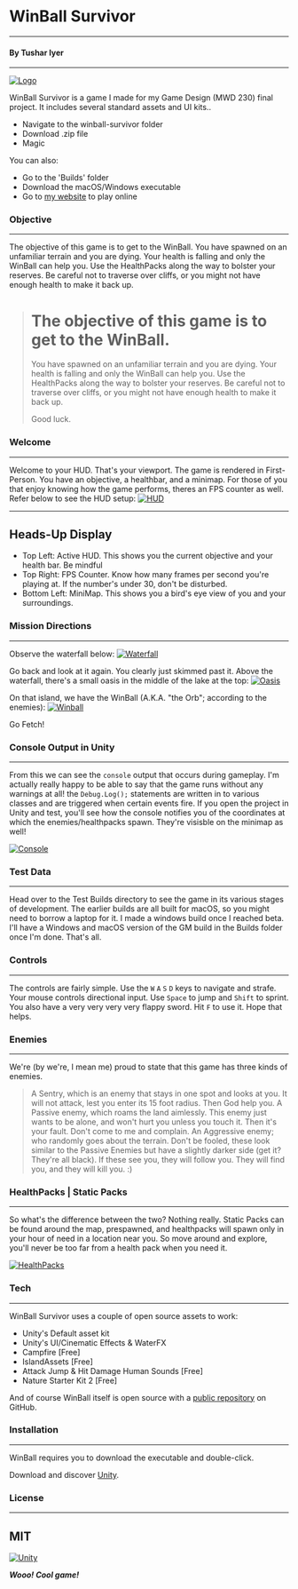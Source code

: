 # WinBall Survivor
----
#### By Tushar Iyer
----

[![Logo](https://raw.githubusercontent.com/tushariyer/mwd-230-final/master/Test%20Data%20(Unfinished%20Versions)/Logo/DarkOrb.jpg)](https://raw.githubusercontent.com/tushariyer/mwd-230-final/master/Test%20Data%20(Unfinished%20Versions)/Logo/DarkOrb.jpg)

WinBall Survivor is a game I made for my Game Design (MWD 230) final project. It includes several standard assets and UI kits..

  - Navigate to the winball-survivor folder
  - Download .zip file
  - Magic

You can also:
  - Go to the 'Builds' folder
  - Download the macOS/Windows executable
  - Go to [my website](http://winball.tushariyer.co) to play online

### Objective
----
The objective of this game is to get to the WinBall. You have spawned on an unfamiliar terrain and you are dying. Your health is falling and only the WinBall can help you. Use the HealthPacks along the way to bolster your reserves. Be careful not to traverse over cliffs, or you might not have enough health to make it back up.  

> # The objective of this game is to get to the WinBall.
> You have spawned on an unfamiliar terrain and you are dying. 
> Your health is falling and only the WinBall can help you.
> Use the HealthPacks along the way to bolster your reserves.
>  Be careful not to traverse over cliffs, or you might not have enough health to make it back up.
> 
> Good luck.

### Welcome
----
Welcome to your HUD. That's your viewport. The game is rendered in First-Person. You have an objective, a healthbar, and a minimap. For those of you that enjoy knowing how the game performs, theres an FPS counter as well. Refer below to see the HUD setup:
[![HUD](https://raw.githubusercontent.com/tushariyer/mwd-230-final/master/Test%20Data%20(Unfinished%20Versions)/Renderings/HUD.png)](https://raw.githubusercontent.com/tushariyer/mwd-230-final/master/Test%20Data%20(Unfinished%20Versions)/Renderings/HUD.png)

----
Heads-Up Display
----
* Top Left: Active HUD. This shows you the current objective and your health bar. Be mindful
* Top Right: FPS Counter. Know how many frames per second you're playing at. If the number's under 30, don't be disturbed. 
* Bottom Left: MiniMap. This shows you a bird's eye view of you and your surroundings. 


### Mission Directions
----
Observe the waterfall below:
[![Waterfall](https://raw.githubusercontent.com/tushariyer/mwd-230-final/master/Test%20Data%20(Unfinished%20Versions)/Renderings/Waterfall.png)](https://raw.githubusercontent.com/tushariyer/mwd-230-final/master/Test%20Data%20(Unfinished%20Versions)/Renderings/Waterfall.png)

Go back and look at it again. You clearly just skimmed past it. Above the waterfall, there's a small oasis in the middle of the lake at the top:
[![Oasis](https://raw.githubusercontent.com/tushariyer/mwd-230-final/master/Test%20Data%20(Unfinished%20Versions)/Renderings/WinBall%20Location.png)](https://raw.githubusercontent.com/tushariyer/mwd-230-final/master/Test%20Data%20(Unfinished%20Versions)/Renderings/WinBall%20Location.png)

On that island, we have the WinBall (A.K.A. "the Orb"; according to the enemies):
[![Winball](https://raw.githubusercontent.com/tushariyer/mwd-230-final/master/Test%20Data%20(Unfinished%20Versions)/Renderings/winball.png)](https://raw.githubusercontent.com/tushariyer/mwd-230-final/master/Test%20Data%20(Unfinished%20Versions)/Renderings/winball.png)

Go Fetch!

### Console Output in Unity
----
From this we can see the ```console``` output that occurs during gameplay. I'm actually really happy to be able to say that the game runs without any warnings at all! the ```Debug.Log();``` statements are written in to various classes and are triggered when certain events fire. If you open the project in Unity and test, you'll see how the console notifies you of the coordinates at which the enemies/healthpacks spawn. They're visisble on the minimap as well!

[![Console](https://raw.githubusercontent.com/tushariyer/mwd-230-final/master/Test%20Data%20(Unfinished%20Versions)/Renderings/Console%20Output%20-%20Spawning.png)](https://raw.githubusercontent.com/tushariyer/mwd-230-final/master/Test%20Data%20(Unfinished%20Versions)/Renderings/Console%20Output%20-%20Spawning.png)


### Test Data
----
Head over to the Test Builds directory to see the game in its various stages of development. The earlier builds are all built for macOS, so you might need to borrow a laptop for it. I made a windows build once I reached beta. I'll have a Windows and macOS version of the GM build in the Builds folder once I'm done. That's all.

### Controls
----
The controls are fairly simple. Use the ```W``` ```A``` ```S``` ```D``` keys to navigate and strafe. Your mouse controls directional input. Use ```Space``` to jump and ```Shift``` to sprint. You also have a very very very very flappy sword. Hit ```F``` to use it. Hope that helps.

### Enemies
----

We're (by we're, I mean me) proud to state that this game has three kinds of enemies. 
> A Sentry, which is an enemy that stays in one spot and looks at you. It will not attack, lest you enter its 15 foot radius. Then God help you.
> A Passive enemy, which roams the land aimlessly. This enemy just wants to be alone, and won't hurt you unless you touch it. Then it's your fault. Don't come to me and complain.
> An Aggressive enemy; who randomly goes about the terrain. Don't be fooled, these look similar to the Passive Enemies but have a slightly darker side (get it? They're all black). If these see you, they will follow you. They will find you, and they will kill you. :)

### HealthPacks | Static Packs
----

So what's the difference between the two? Nothing really. Static Packs can be found around the map, prespawned, and healthpacks will spawn only in your hour of need in a location near you. So move around and explore, you'll never be too far from a health pack when you need it. 

[![HealthPacks](https://raw.githubusercontent.com/tushariyer/mwd-230-final/master/Test%20Data%20(Unfinished%20Versions)/Renderings/health-static.png)](https://raw.githubusercontent.com/tushariyer/mwd-230-final/master/Test%20Data%20(Unfinished%20Versions)/Renderings/health-static.png)

### Tech
----
WinBall Survivor uses a couple of open source assets to work:

* Unity's Default asset kit
* Unity's UI/Cinematic Effects & WaterFX
* Campfire [Free]
* IslandAssets [Free]
* Attack Jump & Hit Damage Human Sounds [Free]
* Nature Starter Kit 2 [Free]

And of course WinBall itself is open source with a [public repository](https://github.com/tushariyer)
on GitHub.

### Installation
----
WinBall requires you to download the executable and double-click.

Download and discover [Unity](https://store.unity.com/products/unity-personal?_ga=1.202645457.1591437004.1467993975).


### License
----

MIT
----

[![Unity](https://dannagle.com/unityscreenshots/windows7_madewithunity.png)](https://store.unity.com/products/unity-personal?_ga=1.202645457.1591437004.1467993975)

***Wooo! Cool game!***
